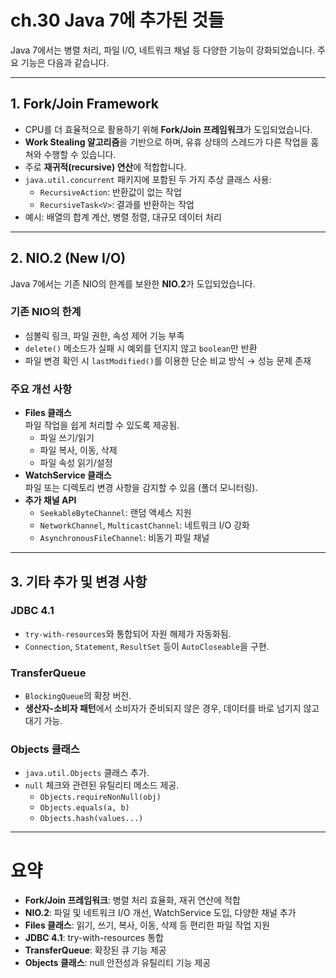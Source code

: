 # ch.30 Java 7에 추가된 것들

Java 7에서는 병렬 처리, 파일 I/O, 네트워크 채널 등 다양한 기능이 강화되었습니다. 주요 기능은 다음과 같습니다.

---

## 1. Fork/Join Framework
- CPU를 더 효율적으로 활용하기 위해 **Fork/Join 프레임워크**가 도입되었습니다.
- **Work Stealing 알고리즘**을 기반으로 하며, 유휴 상태의 스레드가 다른 작업을 훔쳐와 수행할 수 있습니다.
- 주로 **재귀적(recursive) 연산**에 적합합니다.
- `java.util.concurrent` 패키지에 포함된 두 가지 추상 클래스 사용:
  - `RecursiveAction`: 반환값이 없는 작업
  - `RecursiveTask<V>`: 결과를 반환하는 작업
- 예시: 배열의 합계 계산, 병렬 정렬, 대규모 데이터 처리

---

## 2. NIO.2 (New I/O)
Java 7에서는 기존 NIO의 한계를 보완한 **NIO.2**가 도입되었습니다.

### 기존 NIO의 한계
- 심볼릭 링크, 파일 권한, 속성 제어 기능 부족
- `delete()` 메소드가 실패 시 예외를 던지지 않고 `boolean`만 반환
- 파일 변경 확인 시 `lastModified()`를 이용한 단순 비교 방식 → 성능 문제 존재

### 주요 개선 사항
- **Files 클래스**  
  파일 작업을 쉽게 처리할 수 있도록 제공됨.
  - 파일 쓰기/읽기
  - 파일 복사, 이동, 삭제
  - 파일 속성 읽기/설정
- **WatchService 클래스**  
  파일 또는 디렉토리 변경 사항을 감지할 수 있음 (폴더 모니터링).
- **추가 채널 API**
  - `SeekableByteChannel`: 랜덤 액세스 지원
  - `NetworkChannel`, `MulticastChannel`: 네트워크 I/O 강화
  - `AsynchronousFileChannel`: 비동기 파일 채널

---

## 3. 기타 추가 및 변경 사항

### JDBC 4.1
- `try-with-resources`와 통합되어 자원 해제가 자동화됨.
- `Connection`, `Statement`, `ResultSet` 등이 `AutoCloseable`을 구현.

### TransferQueue
- `BlockingQueue`의 확장 버전.
- **생산자-소비자 패턴**에서 소비자가 준비되지 않은 경우, 데이터를 바로 넘기지 않고 대기 가능.

### Objects 클래스
- `java.util.Objects` 클래스 추가.
- `null` 체크와 관련된 유틸리티 메소드 제공.
  - `Objects.requireNonNull(obj)`
  - `Objects.equals(a, b)`
  - `Objects.hash(values...)`

---

# 요약
- **Fork/Join 프레임워크**: 병렬 처리 효율화, 재귀 연산에 적합
- **NIO.2**: 파일 및 네트워크 I/O 개선, WatchService 도입, 다양한 채널 추가
- **Files 클래스**: 읽기, 쓰기, 복사, 이동, 삭제 등 편리한 파일 작업 지원
- **JDBC 4.1**: try-with-resources 통합
- **TransferQueue**: 확장된 큐 기능 제공
- **Objects 클래스**: null 안전성과 유틸리티 기능 제공
